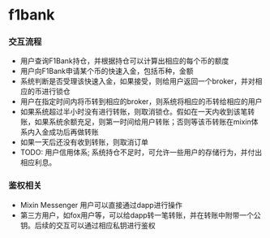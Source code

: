 # f1bank

### 交互流程
- 用户查询F1Bank持仓，并根据持仓可以计算出相应的每个币的额度
- 用户向F1Bank申请某个币的快速入金，包括币种，金额
- 系统判断是否受理该快速入金，如果接受，则给用户返回一个broker，并对相应的币进行锁仓
- 用户在指定时间内将币转到相应的broker，则系统将相应的币转给相应的用户
- 如果系统超过半小时没有进行转账，则取消锁仓。假如在一天内收到该笔转账，如果系统余额充足，则第一时间给用户转账；否则等该币转账在mixin体系内入金成功后再做转账
- 如果一天后还没有收到转账，则取消订单
- TODO: 用户信用体系; 系统持仓不足时，可允许一些用户的存储行为，并付出相应利息。

### 鉴权相关
- Mixin Messenger 用户可以直接通过dapp进行操作
- 第三方用户，如fox用户等，可以给dapp转一笔转账，并在转账中附带一个公钥。后续的交互可以通过相应私钥进行鉴权